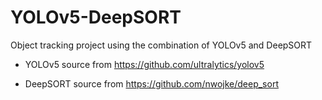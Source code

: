 # YOLOv5-DeepSORT
Object tracking project using the combination of YOLOv5 and DeepSORT

* YOLOv5
source from https://github.com/ultralytics/yolov5

* DeepSORT
source from https://github.com/nwojke/deep_sort
